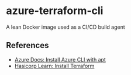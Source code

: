 # azure-terraform-cli

A lean Docker image used as a CI/CD build agent

## References

- [Azure Docs: Install Azure CLI with apt](https://docs.microsoft.com/en-us/cli/azure/install-azure-cli-apt)
- [Hasicorp Learn: Install Terraform](https://learn.hashicorp.com/tutorials/terraform/install-cli)